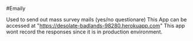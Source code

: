 #Emaily

Used to send out mass survey mails (yes/no questionare)
This App can be accessed at "https://desolate-badlands-98280.herokuapp.com"
This app wont record the responses since it is in production environment.

